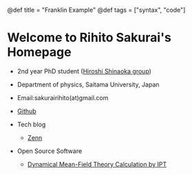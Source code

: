 @def title = "Franklin Example"
@def tags = ["syntax", "code"]

# Welcome to Rihito Sakurai's Homepage

- 2nd year PhD student ([Hiroshi Shinaoka group](https://shinaoka.sakura.ne.jp))

- Department of physics, Saitama University, Japan

- Email:sakurairihito(at)gmail.com

- [Github](https://github.com/sakurairihito)

- Tech blog
    - [Zenn](https://zenn.dev/rihitosakurai)

- Open Source Software
    - [Dynamical Mean-Field Theory Calculation by IPT](https://spm-lab.github.io/sparse-ir-tutorial/src/DMFT_IPT_py.html)

